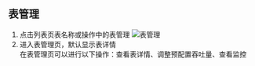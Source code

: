 ## 表管理

1. 点击列表页表名称或操作中的表管理
![表管理](bjl1.jpg)
2. 进入表管理页，默认显示表详情  
 在表管理页可以进行以下操作：查看表详情、调整预配置吞吐量、查看监控

